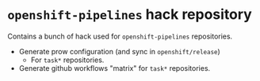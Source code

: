 # `openshift-pipelines` hack repository

Contains a bunch of hack used for `openshift-pipelines` repositories.

- Generate prow configuration (and sync in `openshift/release`)
  - For `task*` repositories.
- Generate github workflows "matrix" for `task*` repositories.
